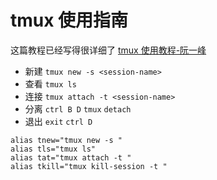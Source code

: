 # tmux 使用指南

这篇教程已经写得很详细了 [tmux 使用教程-阮一峰](http://www.ruanyifeng.com/blog/2019/10/tmux.html)

- 新建 `tmux new -s <session-name>`
- 查看 `tmux ls`
- 连接 `tmux attach -t <session-name>`
- 分离 `ctrl B D` `tmux` `detach`
- 退出 `exit` `ctrl D`

```
alias tnew="tmux new -s "
alias tls="tmux ls"
alias tat="tmux attach -t "
alias tkill="tmux kill-session -t "
```
